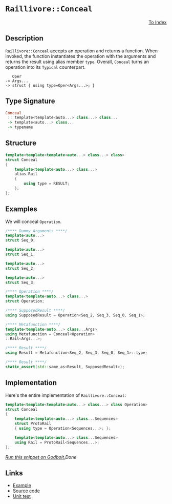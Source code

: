 <!-- Copyright 2024 Feng Mofan
SPDX-License-Identifier: Apache-2.0 -->

# `Raillivore::Conceal`

<p style='text-align: right;'><a href="../../../facilities/metafunctions.md#raillivore-conceal">To Index</a></p>

## Description

`Raillivore::Conceal` accepts an operation and returns a function.
When invoked, the function instantiates the operation with the arguments and returns the result using alias member `type`.
Overall, `Conceal` turns an operation into its `Typical` counterpart.

<pre><code>   Oper
-> Args...
-> struct { using type=Oper&lt;Args...&gt;; }</code></pre>

## Type Signature

```Haskell
Conceal
 :: template<template<auto...> class...> class... 
 -> template<auto...> class...
 -> typename
```

## Structure

```C++
template<template<template<auto...> class...> class>
struct Conceal
{
    template<template<auto...> class...>
    alias Rail
    {
        using type = RESULT;
    };
};
```

## Examples

We will conceal `Operation`.

```C++
/**** Dummy Arguments ****/
template<auto...>
struct Seq_0;

template<auto...>
struct Seq_1;

template<auto...>
struct Seq_2;

template<auto...>
struct Seq_3;

/**** Operation ****/
template<template<auto...> class...>
struct Operation;

/**** SupposedResult ****/
using SupposedResult = Operation<Seq_2, Seq_3, Seq_0, Seq_1>;

/**** Metafunction ****/
template<template<auto...> class...Args>
using Metafunction = Conceal<Operation>
::Rail<Args...>;

/**** Result ****/
using Result = Metafunction<Seq_2, Seq_3, Seq_0, Seq_1>::type;

/**** Result ****/
static_assert(std::same_as<Result, SupposedResult>);
```

## Implementation

Here's the entire implementation of `Raillivore::Conceal`:

```C++
template<template<template<auto...> class...> class Operation>
struct Conceal
{
    template<template<auto...> class...Sequences>
    struct ProtoRail
    { using type = Operation<Sequences...>; };

    template<template<auto...> class...Sequences>
    using Rail = ProtoRail<Sequences...>;
};
```

[*Run this snippet on Godbolt.*](https://godbolt.org/#z:OYLghAFBqd5QCxAYwPYBMCmBRdBLAF1QCcAaPECAMzwBtMA7AQwFtMQByARg9KtQYEAysib0QXACx8BBAKoBnTAAUAHpwAMvAFYTStJg1DIApACYAQuYukl9ZATwDKjdAGFUtAK4sGe1wAyeAyYAHI%2BAEaYxCAArGakAA6oCoRODB7evnrJqY4CQSHhLFEx8baY9vkMQgRMxASZPn5cFVXptfUEhWGR0XEJCnUNTdmtQ109xaUDAJS2qF7EyOwcAPQAVFvbO7t722smGgCCm9sA1ACSLIn0bIJM1ec7hydn%2Bx/7r8dHxwSYNwM/xMAGY3P9AY9MKDwQDblCYUwvEQAHRo0HYc7IAwKBRolEYrE4hTnADyiWij3SGN%2BQ2IXgc5w8DBWYl%2BJgA7FYTudeecIfDgWCBUDoWCkaj0SDMdimLj8UJMABHLyMFYKGk8vl0hkEc7KYioIgAJSYdF%2BfPOnIs5y8qSM/IAnhSrSCACJkinEKkCGGKlVqzB4qXYUE2zlusPsrW8kUI4Vw0WI5GofGE2XytH%2B1UsoOa46Wu3BYDnU10V0eg1G1Bl2h%2B5U59Vp6VRk4R1s/N6fD7fd4bc7YVSsW6YZ4HX597vjtttswg4LYrxYV1uNC5xIEDUtmenHbnN0%2BFiO87HYjAHyMTdjrbfONCtwS1Mh2kEemM/0AfQ0Hd%2Bd7FD5TZtQxOHV32VD8uB/E4/2TSUCW3Y5QL1T8zCgv5E3jAC4PzJDzk/EE0L7T1KSeF5fww%2B8YPFQCQyJOVg3g4DENfXViO9apCL3IQvESXJMHQY0gy8Wg9TIk4iwdbjeJSfjBIUYS9VBD1yRI6kwRQ0g8PAkFNM/DRdPAyCWxBblO13C4AFlMDqKgvBZUjp3QyFKIo/9HyAujMxRU9gC3JiJJLKybLshx0grJkBFZOswRU9i1KYkAQFrGEfIYmkTOjcytlLISROvDZvgCnL5LypTziCphbPstS3A0rSlQ/HT6q/AyGqM7BEoIZ0xVMic9zkhT8u%2BCZHGQD96OiAgICGdBEoUVhMHGrc3AGkTdJ4viBNyggMVmDsOHmWhOFiXg/A4LRSFQTg3GsaxzgURZllHcwQR4UgCE0A75gAaziSQUQ0AAOMwzAATlBrhYiBwGuA5DlpCOjhJF4FgJA0fSzouq6OF4BQQH0j7zoO0g4FgGBEBARYCESZFyEoNAbjoaJQgWzhVEBgA2ABaDnJHOYBkGQc4pBRMxeH4wgSDwWbWn4QQRDEdgpBkQRFBUdQidIXRWgAd29RJOB4Q7jtOz7Ls4UlkRpvVUCoc52e53n%2BcF4X/rMc4IA8Rn6GIK05y4WZeEJrR5ggJAGcSJmyAoCAI6jkBgCkBIaBE6I8YgCIzYiYJ6kdQ3eGz5hiEdUkIm0TAHHz0gGfuAhSQYWg881rAIi8YAH1oWg8e4XgsBYQxgHEZu8GICvHAANyDM3MFUCvkVWN7gn%2BRGLtoPAIm9YuPCwM3XzwVGe9ISfiAiGS3QBAe16MT75ioAxfIANTwTAdZUs63rl4RRHEZXP7VtQzba30APFAt1LD6HXnjSA8xUAbnSN3LmM0lKmEsNYMwWNj7EGllPaBbQx7pBcAwdwnhmj%2BCIVMPoMRWi5DSAIUYLQkgpFoQwChJR%2BjjEqPggQnQRgkLGHg0K3DhjdGCL0NhVDbDCPoXoCYDRWEzADgsJYKwJDGw4CdUgmNeDY3tpzHmfMBZCxFu7CAuBJa%2BxegHION95gIEwEwLAMQIA/RAJIEEKJQYgnhhoSQZhJAc3RrEDmoN9CcGRqQVGr0UQcy4BzQGoMYYc1iJISGniOaaLNtjXG%2BN3o3xJuTMOlMra0xjnHH2LM2CcHqCwceHIuZMDog6LgoMURcABuLfARAsEyxVl/RWEhpB/yUAAzWugEh6yYAbHuaiNFaPNhwS21NkTnFtrox2fNZRNJaW0jQHsvaRx9n7EEZhA65KJqHcOqBvbRDprHK5Bz%2BibMThDfSKd/jEHTpnTWhdc5Vx%2BcXUu5dK6HxrpeeujczYtzbh3LuVc%2B6X1WBdfAo9QqT27hdGec9/hVyXpUM2a8N6523oioOWCD5vWPqfJQ59%2B5GCvqAc5fB74KCfi/N%2BVdP4Kx/oM2Q/8NYXTGcA6%2BKCrDgIJVA5xl04ECAQUg90Iq0EYOiN0nBkq7BcL8BAVw0jWiBFEdMdhjC8jpB1Ua5h8jDXqsETUKRfCGFWuqDwkRRRKEyNtVke1wiLVUPmA9ZRSsZmm01joh2%2BjGklmaa0gGHszFdKOVYs5IdbH2McZQNR4TIktJ8RyWIoM4Ygl8f4lJGTg2cGyQTPJpMKZU2trcspzNWYcGqU7FgChx5C3HpG0UQwOnmOlnoTl38lY8tVsM/lOgQA6QmVMo2oT1FBqxhbYpNs7aqBbW2jtXaoRDD2fcqORyQSnODsTQp9bo70z3T7EA7beIfk7aDD83aCAfjXYMug7zPlZxzsXP536S5lzHlXUFghwVNyRZgVu7cxCwsPvCulJLSDIvwWi6es9kDzxxYIPFmsCWb0dMS3eZKq6UrPhfOlxY8l3yYI/Z%2Br8KTv14IO/pv9eVjsAZOoVxgwE2HFfAGB0qGDdzWDNUBqDLDoO0Zg7BErfWcOtYQ4hHqyHoG9TkJh1RTU0OqKpjh7QhFdFNQ6joXr9WuvGO60h5nJimfEaopRT07OI1mZkzg9t13tvOPelET6Y2dJIPGo9NjSB2Icf0SViMM0gDBiiEEIJYhQxSejWLHI4klsXTjWwOTj2zBcZIWIHjYYcnRoDSQEMuDAzMOkxGIIF3aLLYmr6c6xZpbqxl7L8xj6pGcJIIAA%3D%3D)$Done$

## Links

- [Example](../../../code/facilities/metafunctions/raillivore/conceal/implementation.hpp)
- [Source code](../../../../conceptrodon/raillivore/conceal.hpp)
- [Unit test](../../../../tests/unit/metafunctions/raillivore/conceal.test.hpp)
